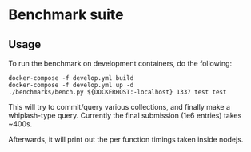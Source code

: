 Benchmark suite
===

Usage
---

To run the benchmark on development containers, do the following:

    docker-compose -f develop.yml build
    docker-compose -f develop.yml up -d
    ./benchmarks/bench.py ${DOCKERHOST:-localhost} 1337 test test

This will try to commit/query various collections, and finally make a whiplash-type query. Currently the final submission (1e6 entries) takes ~400s.

Afterwards, it will print out the per function timings taken inside nodejs.
